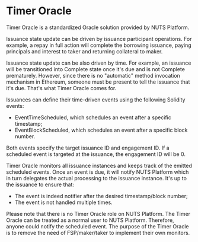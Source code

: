 # Timer Oracle

Timer Oracle is a standardized Oracle solution provided by NUTS Platform.

Issuance state update can be driven by issuance participant operations. For example, a repay in full action will complete the borrowing issuance, paying principals and interest to taker and returning collateral to maker.

Issuance state update can be also driven by time. For example, an issuance will be transitioned into Complete state once it's due and is not Complete prematurely. However, since there is no "automatic" method invocation mechanism in Ethereum, someone must be present to tell the issuance that it's due. That's what Timer Oracle comes for.

Issuances can define their time-driven events using the following Solidity events:

* EventTimeScheduled, which schedules an event after a specific timestamp;
* EventBlockScheduled, which schedules an event after a specific block number.

Both events specify the target issuance ID and engagement ID. If a scheduled event is targeted at the issuance, the engagement ID will be 0.

Timer Oracle monitors all issuance instances and keeps track of the emitted scheduled events. Once an event is due, it will notify NUTS Platform which in turn delegates the actual processing to the issuance instance. It's up to the issuance to ensure that:

* The event is indeed notifier after the desired timestamp/block number;
* The event is not handled multiple times.

Please note that there is no Timer Oracle role on NUTS Platform. The Timer Oracle can be treated as a normal user to NUTS Platform. Therefore, anyone could notify the scheduled event. The purpose of the Timer Oracle is to remove the need of FSP/maker/taker to implement their own monitors.

